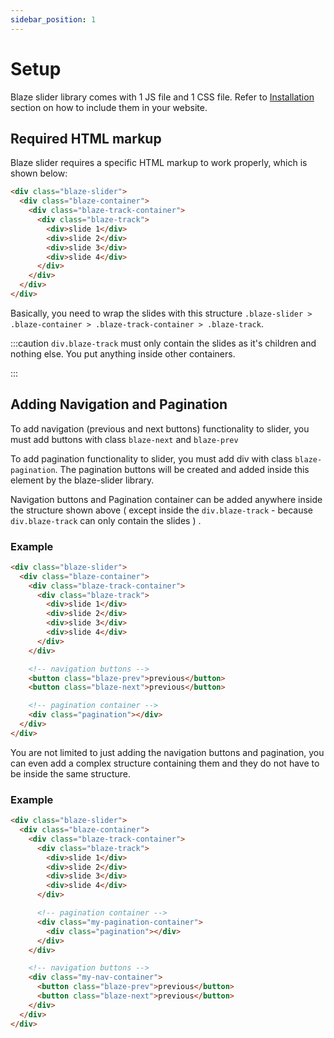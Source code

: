 ```yaml
---
sidebar_position: 1
---
```


# Setup

Blaze slider library comes with 1 JS file and 1 CSS file. Refer to [Installation](docs/installation) section on how to include them in your website.

## Required HTML markup

Blaze slider requires a specific HTML markup to work properly, which is shown below:

```html
<div class="blaze-slider">
  <div class="blaze-container">
    <div class="blaze-track-container">
      <div class="blaze-track">
        <div>slide 1</div>
        <div>slide 2</div>
        <div>slide 3</div>
        <div>slide 4</div>
      </div>
    </div>
  </div>
</div>
```

Basically, you need to wrap the slides with this structure `.blaze-slider > .blaze-container > .blaze-track-container > .blaze-track`.

:::caution
`div.blaze-track` must only contain the slides as it's children and nothing else. You put anything inside other containers.

:::

## Adding Navigation and Pagination

To add navigation (previous and next buttons) functionality to slider, you must add buttons with class `blaze-next` and `blaze-prev`

To add pagination functionality to slider, you must add div with class `blaze-pagination`. The pagination buttons will be created and added inside this element by the blaze-slider library.

Navigation buttons and Pagination container can be added anywhere inside the structure shown above ( except inside the `div.blaze-track` - because `div.blaze-track` can only contain the slides ) .

### Example

```html
<div class="blaze-slider">
  <div class="blaze-container">
    <div class="blaze-track-container">
      <div class="blaze-track">
        <div>slide 1</div>
        <div>slide 2</div>
        <div>slide 3</div>
        <div>slide 4</div>
      </div>
    </div>

    <!-- navigation buttons -->
    <button class="blaze-prev">previous</button>
    <button class="blaze-next">previous</button>

    <!-- pagination container -->
    <div class="pagination"></div>
  </div>
</div>
```

You are not limited to just adding the navigation buttons and pagination, you can even add a complex structure containing them and they do not have to be inside the same structure.

### Example

```html
<div class="blaze-slider">
  <div class="blaze-container">
    <div class="blaze-track-container">
      <div class="blaze-track">
        <div>slide 1</div>
        <div>slide 2</div>
        <div>slide 3</div>
        <div>slide 4</div>
      </div>

      <!-- pagination container -->
      <div class="my-pagination-container">
        <div class="pagination"></div>
      </div>
    </div>

    <!-- navigation buttons -->
    <div class="my-nav-container">
      <button class="blaze-prev">previous</button>
      <button class="blaze-next">previous</button>
    </div>
  </div>
</div>
```
